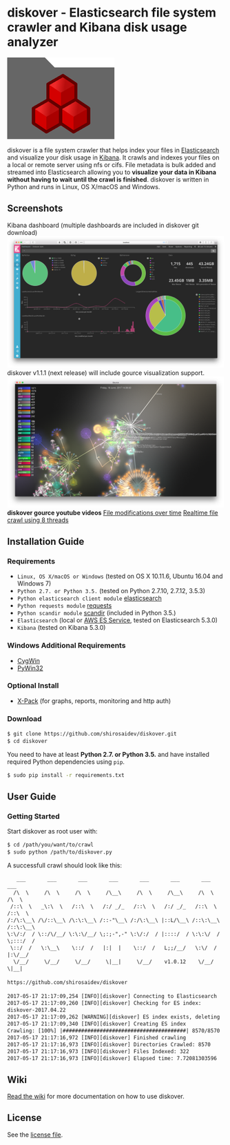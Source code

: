 # diskover - Elasticsearch file system crawler and Kibana disk usage analyzer

![diskover](docs/diskover.png?raw=True)

diskover is a file system crawler that helps index your files in [Elasticsearch](https://www.elastic.co) and visualize your disk usage in [Kibana](https://www.elastic.co/products/kibana). It crawls and indexes your files on a local or remote server using nfs or cifs. File metadata is bulk added and streamed into Elasticsearch allowing you to **visualize your data in Kibana without having to wait until the crawl is finished**. diskover is written in Python and runs in Linux, OS X/macOS and Windows.

## Screenshots

Kibana dashboard (multiple dashboards are included in diskover git download)
![kibana-screenshot](docs/kibana-dashboarddark-screenshot.png?raw=True)
diskover v1.1.1 (next release) will include gource visualization support.
![diskover-gource](docs/diskover-gource1-screenshot.png?raw=True)
**diskover gource youtube videos**
[File modifications over time](https://youtu.be/InlfK8GQ-kM)
[Realtime file crawl using 8 threads](https://youtu.be/qKLJjZ0TMqA)

## Installation Guide

### Requirements

* `Linux, OS X/macOS or Windows` (tested on OS X 10.11.6, Ubuntu 16.04 and Windows 7)
* `Python 2.7. or Python 3.5.` (tested on Python 2.7.10, 2.7.12, 3.5.3)
* `Python elasticsearch client module` [elasticsearch](https://pypi.python.org/pypi/elasticsearch/5.3.0)
* `Python requests module` [requests](https://pypi.python.org/pypi/requests)
* `Python scandir module` [scandir](https://pypi.python.org/pypi/scandir) (included in Python 3.5.)
* `Elasticsearch` (local or [AWS ES Service](https://aws.amazon.com/elasticsearch-service/), tested on Elasticsearch 5.3.0)
* `Kibana` (tested on Kibana 5.3.0)

### Windows Additional Requirements

* [CygWin](http://cygwin.com)
* [PyWin32](https://sourceforge.net/projects/pywin32/files/pywin32/)

### Optional Install

* [X-Pack](https://www.elastic.co/downloads/x-pack) (for graphs, reports, monitoring and http auth)

### Download

```sh
$ git clone https://github.com/shirosaidev/diskover.git
$ cd diskover
```

You need to have at least **Python 2.7. or Python 3.5.** and have installed required Python dependencies using `pip`.

```sh
$ sudo pip install -r requirements.txt
```

## User Guide

### Getting Started

Start diskover as root user with:

```sh
$ cd /path/you/want/to/crawl
$ sudo python /path/to/diskover.py
```

A successfull crawl should look like this:

```
   ___       ___       ___       ___       ___       ___       ___       ___
  /\  \     /\  \     /\  \     /\__\     /\  \     /\__\     /\  \     /\  \
 /::\  \   _\:\  \   /::\  \   /:/ _/_   /::\  \   /:/ _/_   /::\  \   /::\  \
/:/\:\__\ /\/::\__\ /\:\:\__\ /::-"\__\ /:/\:\__\ |::L/\__\ /::\:\__\ /::\:\__\
\:\/:/  / \::/\/__/ \:\:\/__/ \;:;-",-" \:\/:/  / |::::/  / \:\:\/  / \;:::/  /
 \::/  /   \:\__\    \::/  /   |:|  |    \::/  /   L;;/__/   \:\/  /   |:\/__/
  \/__/     \/__/     \/__/     \|__|     \/__/    v1.0.12    \/__/     \|__|
                                      https://github.com/shirosaidev/diskover

2017-05-17 21:17:09,254 [INFO][diskover] Connecting to Elasticsearch
2017-05-17 21:17:09,260 [INFO][diskover] Checking for ES index: diskover-2017.04.22
2017-05-17 21:17:09,262 [WARNING][diskover] ES index exists, deleting
2017-05-17 21:17:09,340 [INFO][diskover] Creating ES index
Crawling: [100%] |########################################| 8570/8570
2017-05-17 21:17:16,972 [INFO][diskover] Finished crawling
2017-05-17 21:17:16,973 [INFO][diskover] Directories Crawled: 8570
2017-05-17 21:17:16,973 [INFO][diskover] Files Indexed: 322
2017-05-17 21:17:16,973 [INFO][diskover] Elapsed time: 7.72081303596
```

## Wiki

[Read the wiki](https://github.com/shirosaidev/diskover/wiki) for more documentation on how to use diskover.


## License

See the [license file](https://github.com/shirosaidev/diskover/blob/master/LICENSE).
